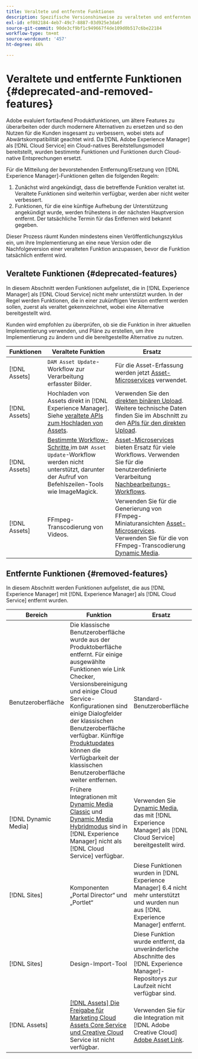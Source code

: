 ```yaml
---
title: Veraltete und entfernte Funktionen
description: Spezifische Versionshinweise zu veralteten und entfernten Funktionen in [!DNL Adobe Experience Manager] as a [!DNL Cloud Service].
exl-id: ef082184-4eb7-49c7-8887-03d925e3da6f
source-git-commit: 90de3cf9bf1c949667f4de109d0b517c6be22184
workflow-type: tm+mt
source-wordcount: '457'
ht-degree: 46%

---
```


# Veraltete und entfernte Funktionen {#deprecated-and-removed-features}

Adobe evaluiert fortlaufend Produktfunktionen, um ältere Features zu überarbeiten oder durch modernere Alternativen zu ersetzen und so den Nutzen für die Kunden insgesamt zu verbessern, wobei stets auf Abwärtskompatibilität geachtet wird. Da [!DNL Adobe Experience Manager] als [!DNL Cloud Service] ein Cloud-natives Bereitstellungsmodell bereitstellt, wurden bestimmte Funktionen und Funktionen durch Cloud-native Entsprechungen ersetzt.

Für die Mitteilung der bevorstehenden Entfernung/Ersetzung von [!DNL Experience Manager]-Funktionen gelten die folgenden Regeln:

1. Zunächst wird angekündigt, dass die betreffende Funktion veraltet ist. Veraltete Funktionen sind weiterhin verfügbar, werden aber nicht weiter verbessert.
1. Funktionen, für die eine künftige Aufhebung der Unterstützung angekündigt wurde, werden frühestens in der nächsten Hauptversion entfernt. Der tatsächliche Termin für das Entfernen wird bekannt gegeben.

Dieser Prozess räumt Kunden mindestens einen Veröffentlichungszyklus ein, um ihre Implementierung an eine neue Version oder die Nachfolgeversion einer veralteten Funktion anzupassen, bevor die Funktion tatsächlich entfernt wird.

## Veraltete Funktionen {#deprecated-features}

In diesem Abschnitt werden Funktionen aufgelistet, die in [!DNL Experience Manager] als [!DNL Cloud Service] nicht mehr unterstützt wurden. In der Regel werden Funktionen, die in einer zukünftigen Version entfernt werden sollen, zuerst als veraltet gekennzeichnet, wobei eine Alternative bereitgestellt wird.

Kunden wird empfohlen zu überprüfen, ob sie die Funktion in ihrer aktuellen Implementierung verwenden, und Pläne zu erstellen, um ihre Implementierung zu ändern und die bereitgestellte Alternative zu nutzen.

| Funktionen | Veraltete Funktion | Ersatz |
| ------------ | ------------------ | ----------- |
| [!DNL Assets] | `DAM Asset Update`-Workflow zur Verarbeitung erfasster Bilder. | Für die Asset-Erfassung werden jetzt [Asset-Microservices](/help/assets/asset-microservices-overview.md) verwendet. |
| [!DNL Assets] | Hochladen von Assets direkt in [!DNL Experience Manager]. Siehe [veraltete APIs zum Hochladen von Assets](/help/assets/developer-reference-material-apis.md#deprecated-asset-upload-api). | Verwenden Sie den [direkten binären Upload](/help/assets/add-assets.md). Weitere technische Daten finden Sie im Abschnitt zu den [APIs für den direkten Upload](/help/assets/developer-reference-material-apis.md#upload-binary). |
| [!DNL Assets] | [Bestimmte Workflow-Schritte ](/help/assets/developer-reference-material-apis.md#post-processing-workflows-steps) im `DAM Asset Update`-Workflow werden nicht unterstützt, darunter der Aufruf von Befehlszeilen-Tools wie ImageMagick. | [Asset-Microservices](/help/assets/asset-microservices-overview.md) bieten Ersatz für viele Workflows. Verwenden Sie für die benutzerdefinierte Verarbeitung [Nachbearbeitungs-Workflows](/help/assets/asset-microservices-configure-and-use.md#post-processing-workflows). |
| [!DNL Assets] | FFmpeg-Transcodierung von Videos. | Verwenden Sie für die Generierung von FFmpeg-Miniaturansichten [Asset-Microservices](/help/assets/asset-microservices-overview.md). Verwenden Sie für die von FFmpeg-Transcodierung [Dynamic Media](/help/assets/manage-video-assets.md). |

## Entfernte Funktionen {#removed-features}

In diesem Abschnitt werden Funktionen aufgelistet, die aus [!DNL Experience Manager] mit [!DNL Experience Manager] als [!DNL Cloud Service] entfernt wurden.

| Bereich | Funktion | Ersatz |
| ------------ | ------------------ | ----------- |
| Benutzeroberfläche | Die klassische Benutzeroberfläche wurde aus der Produktoberfläche entfernt. Für einige ausgewählte Funktionen wie Link Checker, Versionsbereinigung und einige Cloud Service-Konfigurationen sind einige Dialogfelder der klassischen Benutzeroberfläche verfügbar. Künftige [Produktupdates](/help/release-notes/home.md) können die Verfügbarkeit der klassischen Benutzeroberfläche weiter entfernen. | Standard-Benutzeroberfläche |
| [!DNL Dynamic Media] | Frühere Integrationen mit [Dynamic Media Classic](https://experienceleague.adobe.com/docs/experience-manager-65/administering/integration/scene7.html?lang=de#integration) und [Dynamic Media Hybridmodus](https://experienceleague.adobe.com/docs/experience-manager-65/assets/dynamic/config-dynamic.html?lang=de#dynamic) sind in [!DNL Experience Manager] nicht als [!DNL Cloud Service] verfügbar. | Verwenden Sie [Dynamic Media](/help/assets/dynamic-media/dynamic-media.md), das mit [!DNL Experience Manager] als [!DNL Cloud Service] bereitgestellt wird. |
| [!DNL Sites] | Komponenten „Portal Director“ und „Portlet“ | Diese Funktionen wurden in [!DNL Experience Manager] 6.4 nicht mehr unterstützt und wurden nun aus [!DNL Experience Manager] entfernt. |
| [!DNL Sites] | Design-Import-Tool | Diese Funktion wurde entfernt, da unveränderliche Abschnitte des [!DNL Experience Manager]-Repositorys zur Laufzeit nicht verfügbar sind. |
| [!DNL Assets] | [[!DNL Assets] Die Freigabe für Marketing Cloud Assets Core Service und Creative Cloud ](https://docs.adobe.com/content/help/de-DE/experience-manager-65/administering/integration/configure-assets-cc-integration.html) Service ist nicht verfügbar. | Verwenden Sie für die Integration mit [!DNL Adobe Creative Cloud] [Adobe Asset Link](https://helpx.adobe.com/de/enterprise/using/adobe-asset-link.html). |

